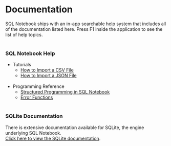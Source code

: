 # Documentation
SQL Notebook ships with an in-app searchable help system that includes all of the documentation listed here.  Press F1 inside the application to see the list of help topics.
<br><br>

### SQL Notebook Help
- Tutorials
	- [How to Import a CSV File](import-csv-file.html)
    - [How to Import a JSON File](import-json-file.html)
<br><br>
- Programming Reference
	- [Structured Programming in SQL Notebook](extended-syntax.html)
	- [Error Functions](error-functions.html)
<br><br>

### SQLite Documentation
There is extensive documentation available for SQLite, the engine underlying SQL Notebook.    
<a href="https://www.sqlite.org/docs.html">Click here to view the SQLite documentation</a>.
